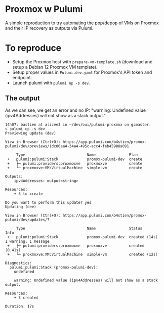 # Proxmox w Pulumi

A simple reproduction to try automating the pop/depop of VMs on Proxmox and their IP recovery as outputs via Pulumi.

# To reproduce

- Setup the Proxmox host with `prepare-vm-template.sh` (download and setup a Debian 12 Proxmox VM template).
- Setup proper values in `Pulumi.dev.yaml` for Proxmox's API token and endpoint.
- Launch pulumi with `pulumi up -s dev`.

## The output

As we can see, we get an error and no IP: "warning: Undefined value (ipv4Addresses) will not show as a stack output.".

```
14h07: bastien at alizee3 in ~/dev/oui/pulumi-proxmox on g:master:
↪ pulumi up -s dev
Previewing update (dev)

View in Browser (Ctrl+O): https://app.pulumi.com/b4stien/promox-pulumi/dev/previews/1dc00aa4-34a4-495c-acc4-feb45988a091

     Type                            Name               Plan
 +   pulumi:pulumi:Stack             promox-pulumi-dev  create
 +   ├─ pulumi:providers:proxmoxve   proxmoxve          create
 +   └─ proxmoxve:VM:VirtualMachine  simple-vm          create

Outputs:
    ipv4Addresses: output<string>

Resources:
    + 3 to create

Do you want to perform this update? yes
Updating (dev)

View in Browser (Ctrl+O): https://app.pulumi.com/b4stien/promox-pulumi/dev/updates/7

     Type                            Name               Status              Info
 +   pulumi:pulumi:Stack             promox-pulumi-dev  created (14s)       1 warning; 1 message
 +   ├─ pulumi:providers:proxmoxve   proxmoxve          created (0.41s)
 +   └─ proxmoxve:VM:VirtualMachine  simple-vm          created (12s)

Diagnostics:
  pulumi:pulumi:Stack (promox-pulumi-dev):
    undefined

    warning: Undefined value (ipv4Addresses) will not show as a stack output.

Resources:
    + 3 created

Duration: 17s
```
